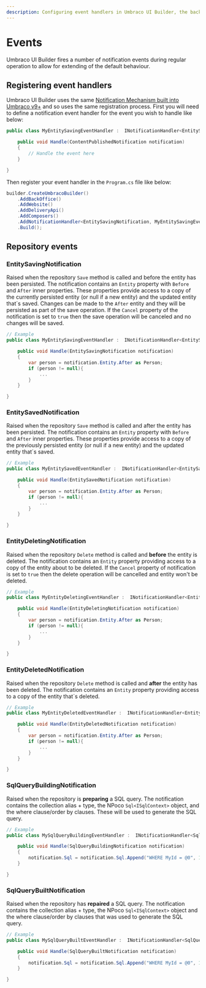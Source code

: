 ```yaml
---
description: Configuring event handlers in Umbraco UI Builder, the backoffice UI builder for Umbraco.
---
```


# Events

Umbraco UI Builder fires a number of notification events during regular operation to allow for extending of the default behaviour.

## Registering event handlers

Umbraco UI Builder uses the same [Notification Mechanism built into Umbraco v9+](../../umbraco-cms/fundamentals/code/subscribing-to-notifications.md) and so uses the same registration process. First you will need to define a notification event handler for the event you wish to handle like below:

```csharp
public class MyEntitySavingEventHandler :  INotificationHandler<EntitySavingNotification> {

    public void Handle(ContentPublishedNotification notification)
    {
        // Handle the event here
    }

}
```

Then register your event handler in the `Program.cs` file like below:

```csharp
builder.CreateUmbracoBuilder()
    .AddBackOffice()
    .AddWebsite()
    .AddDeliveryApi()
    .AddComposers()
    .AddNotificationHandler<EntitySavingNotification, MyEntitySavingEventHandler>()
    .Build();
```

## Repository events

### **EntitySavingNotification**

Raised when the repository `Save` method is called and before the entity has been persisted. The notification contains an `Entity` property with `Before` and `After` inner properties. These properties provide access to a copy of the currently persisted entity (or null if a new entity) and the updated entity that´s saved.
Changes can be made to the `After` entity and they will be persisted as part of the save operation. If the `Cancel` property of the notification is set to `true` then the save operation will be canceled and no changes will be saved.

````csharp
// Example
public class MyEntitySavingEventHandler :  INotificationHandler<EntitySavingNotification> {

    public void Handle(EntitySavingNotification notification)
    {
        var person = notification.Entity.After as Person;
        if (person != null){
            ...
        }
    }

}
````

### **EntitySavedNotification**

Raised when the repository `Save` method is called and after the entity has been persisted. The notification contains an `Entity` property with `Before` and `After` inner properties. These properties provide access to a copy of the previously persisted entity (or null if a new entity) and the updated entity that´s saved.

````csharp
// Example
public class MyEntitySavedEventHandler :  INotificationHandler<EntitySavedNotification> {

    public void Handle(EntitySavedNotification notification)
    {
        var person = notification.Entity.After as Person;
        if (person != null){
            ...
        }
    }

}
````

### **EntityDeletingNotification**

Raised when the repository `Delete` method is called and **before** the entity is deleted. The notification contains an `Entity` property providing access to a copy of the entity about to be deleted. If the `Cancel` property of notification is set to `true` then the delete operation will be cancelled and entity won't be deleted.

````csharp
// Example
public class MyEntityDeletingEventHandler :  INotificationHandler<EntityDeletingNotification> {

    public void Handle(EntityDeletingNotification notification)
    {
        var person = notification.Entity.After as Person;
        if (person != null){
            ...
        }
    }

}
````

### **EntityDeletedNotification**

Raised when the repository `Delete` method is called and **after** the entity has been deleted. The notification contains an `Entity` property providing access to a copy of the entity that´s deleted.

````csharp
// Example
public class MyEntityDeletedEventHandler :  INotificationHandler<EntityDeletedNotification> {

    public void Handle(EntityDeletedNotification notification)
    {
        var person = notification.Entity.After as Person;
        if (person != null){
            ...
        }
    }

}
````

### **SqlQueryBuildingNotification**

Raised when the repository is **preparing** a SQL query. The notification contains the collection alias + type, the NPoco `Sql<ISqlContext>` object, and the where clause/order by clauses. These will be used to generate the SQL query.

````csharp
// Example
public class MySqlQueryBuildingEventHandler :  INotificationHandler<SqlQueryBuildingNotification> {

    public void Handle(SqlQueryBuildingNotification notification)
    {
        notification.Sql = notification.Sql.Append("WHERE MyId = @0", 1);
    }

}
````

### **SqlQueryBuiltNotification**

Raised when the repository has **repaired** a SQL query. The notification contains the collection alias + type, the NPoco `Sql<ISqlContext>` object and the where clause/order by clauses that was used to generate the SQL query.

````csharp
// Example
public class MySqlQueryBuiltEventHandler :  INotificationHandler<SqlQueryBuiltNotification> {

    public void Handle(SqlQueryBuiltNotification notification)
    {
        notification.Sql = notification.Sql.Append("WHERE MyId = @0", 1);
    }

}
````
